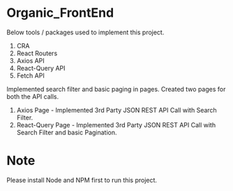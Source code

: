 # Organic_FrontEnd

Below tools / packages used to implement this project. 
1. CRA
2. React Routers
3. Axios API
4. React-Query API
5. Fetch API

Implemented search filter and basic paging in pages. Created two pages for both the API calls. 
1. Axios Page - Implemented 3rd Party JSON REST API Call with Search Filter.
3. React-Query Page - Implemented 3rd Party JSON REST API Call with Search Filter and basic Pagination.

# Note

Please install Node and NPM first to run this project.


